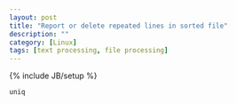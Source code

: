 ```yaml
---
layout: post
title: "Report or delete repeated lines in sorted file"
description: ""
category: [Linux]
tags: [text processing, file processing]
---
```

{% include JB/setup %}

    uniq


